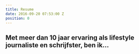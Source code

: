 ```yaml
---
title: Resume
date: 2016-09-20 07:53:00 Z
position: 0
---
```


## Met meer dan 10 jaar ervaring als lifestyle journaliste en schrijfster, ben ik...